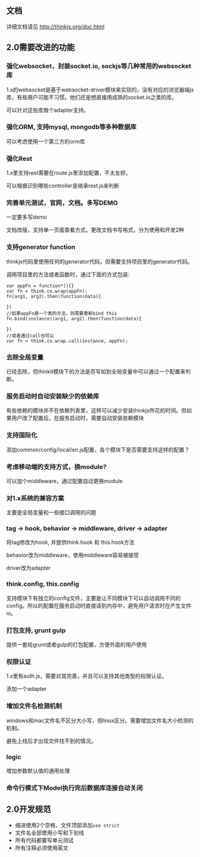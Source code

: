 ## 文档

详细文档请见 <http://thinkjs.org/doc.html>

## 2.0需要改进的功能

### 强化websocket，封装socket.io, sockjs等几种常用的websocket库

1.x的websocket是基于websocket-driver模块来实现的，没有对应的浏览器端js库，有些用户可能不习惯。他们还是想直接用成熟的socket.io之类的库。

可以针对这些库做个adapter支持。

### 强化ORM, 支持mysql, mongodb等多种数据库

可以考虑使用一个第三方的orm库

### 强化Rest

1.x里支持rest需要在route.js里添加配置，不太友好。

可以根据识别哪些controller是继承rest.js来判断

### 完善单元测试，官网，文档。多写DEMO

一定要多写demo

文档改版，支持单一页面查看方式。更改文档书写格式，分为使用和开发2种

### 支持generator function 

thinkjs代码里使用任何的generator代码，但需要支持项目里的generator代码。

调用项目里的方法或者函数时，通过下面的方式包装:

```
var appFn = function*(){}
var fn = think.co.wrap(appFn);
fn(arg1, arg2).then(function(data){
    
})
//如果appFn是一个类的方法，则需要重新bind this
fn.bind(instance)(arg1, arg2).then(function(data){
    
})
//或者通过call也可以
var fn = think.co.wrap.call(instance, appFn);
```

### 去除全局变量

已经去除，但thinkit模块下的方法是否写如到全局变量中可以通过一个配置来判断。

### 服务启动时自动安装缺少的依赖库 

有些依赖的模块并不在依赖列表里，这样可以减少安装thinkjs所花的时间。但如果用户改了配置后，在服务启动时，需要自动安装依赖模块

### 支持国际化

添加common/config/local/en.js配置，各个模块下是否需要支持这样的配置？

### 考虑移动端的支持方式，换module?

可以加个middleware，通过配置自动更换module

### 对1.x系统的兼容方案

主要是全局变量和一些接口调用的问题

### tag -> hook, behavior -> middleware, driver -> adapter

将tag修改为hook, 并提供think.hook 和 this.hook方法

behavior改为middleware，使用middleware容易被接受

driver改为adapter

### think.config, this.config

支持模块下有独立的config文件，主要是让不同模块下可以自动调用不同的config。所以的配置在服务启动时直接读到内存中，避免用户请求时在产生文件io。

### 打包支持, grunt gulp

提供一套给grunt或者gulp的打包配置，方便外面的用户使用

### 权限认证

1.x里有auth.js，需要对其完善，并且可以支持其他类型的权限认证。

添加一个adapter

### 增加文件名检测机制

windows和mac文件名不区分大小写，但linux区分。需要增加文件名大小检测的机制。

避免上线后才出现文件找不到的情况。

### logic

增加参数默认值的通用处理

### 命令行模式下Model执行完后数据库连接自动关闭




## 2.0开发规范

* 缩进使用2个空格，文件顶部添加`use strict`
* 文件名全部使用小写和下划线
* 所有代码都要写单元测试
* 所有注释必须使用英文
